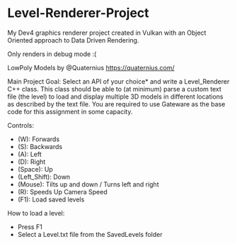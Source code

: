 # Level-Renderer-Project
My Dev4 graphics renderer project created in Vulkan with an Object Oriented approach to Data Driven Rendering.

Only renders in debug mode :(

LowPoly Models by @Quaternius
https://quaternius.com/

Main Project Goal:
Select an API of your choice* and write a Level_Renderer C++ class. This class should be able to (at minimum) parse a custom text file (the level) to load and display multiple 3D models in different locations as described by the text file.
You are required to use Gateware as the base code for this assignment in some capacity.

Controls:
- (W): Forwards
- (S): Backwards
- (A): Left
- (D): Right
- (Space): Up
- (Left_Shift): Down
- (Mouse): Tilts up and down / Turns left and right
- (R): Speeds Up Camera Speed
- (F1): Load saved levels

How to load a level:
- Press F1
- Select a Level.txt file from the SavedLevels folder